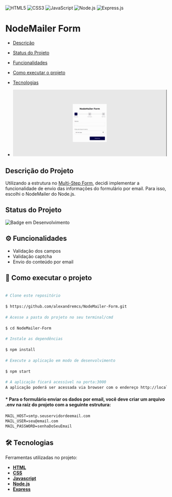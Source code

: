 ![HTML5](https://img.shields.io/badge/html5-%23E34F26.svg?style=for-the-badge&logo=html5&logoColor=white) ![CSS3](https://img.shields.io/badge/css3-%231572B6.svg?style=for-the-badge&logo=css3&logoColor=white) ![JavaScript](https://img.shields.io/badge/javascript-%23323330.svg?style=for-the-badge&logo=javascript&logoColor=%23F7DF1E) ![Node.js](https://img.shields.io/badge/Node.js-43853D?style=for-the-badge&logo=node.js&logoColor=white) ![Express.js](https://img.shields.io/badge/Express.js-404D59?style=for-the-badge)
  

# NodeMailer Form

- [Descrição](#descrição-do-projeto)
- [Status do Projeto](#status-do-projeto)
- [Funcionalidades](#⚙️-funcionalidades)
- [Como executar o projeto](#🚀-como-executar-o-projeto)
- [Tecnologias](#🛠-tecnologias)

  
- ![NodeMailer Form](https://github.com/alexandremcs/NodeMailer-Form/blob/main/public/images/NodeMailer-Form.gif)

## Descrição do Projeto

Utilizando a estrutura no [Multi-Step Form](https://github.com/alexandremcs/Multi-Step-Form), decidi implementar a funcionalidade de envio das informações do formulário por email. Para isso, escolhi o NodeMailer do Node.js.  

## Status do Projeto
  

![Badge em Desenvolvimento](http://img.shields.io/static/v1?label=STATUS&message=DESENVOLVENDO&color=yellow&style=for-the-badge)
  

## ⚙️ Funcionalidades

- Validação dos campos
- Validação captcha
- Envio do conteúdo por email


## 🚀 Como executar o projeto

```bash

# Clone este repositório

$ https://github.com/alexandremcs/NodeMailer-Form.git

# Acesse a pasta do projeto no seu terminal/cmd

$ cd NodeMailer-Form

# Instale as dependências

$ npm install

# Execute a aplicação em modo de desenvolvimento

$ npm start

# A aplicação ficará acessível na porta:3000
A aplicação poderá ser acessada via browser com o endereço http://localhost:3000/.

```

#### * Para o formulário enviar os dados por email, você deve criar um arquivo .env na raiz do projeto com a seguinte estrutura:
```
MAIL_HOST=smtp.seuservidordeemail.com
MAIL_USER=seu@email.com
MAIL_PASSWORD=senhaDoSeuEmail
```
## 🛠 Tecnologias

Ferramentas utilizadas no projeto: 

-  **[HTML](https://developer.mozilla.org/en-US/docs/Web/HTML)**
-  **[CSS](https://developer.mozilla.org/en-US/docs/Web/CSS)**
-  **[Javascript](https://developer.mozilla.org/en-US/docs/Web/JavaScript)**
-  **[Node.js](https://nodejs.org/)**
-  **[Express](https://expressjs.com/)**
